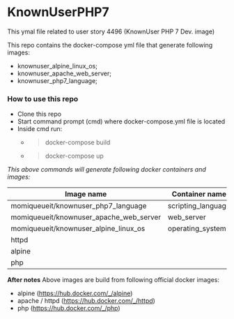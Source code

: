 # KnownUserPHP7
This ymal file related to user story 4496 (KnownUser PHP 7 Dev. image)

This repo contains the docker-compose yml file that generate following images:
- knownuser_alpine_linux_os;
- knownuser_apache_web_server;
- knownuser_php7_language;

### How to use this repo
- Clone this repo 
- Start command prompt (cmd) where docker-compose.yml file is located
- Inside cmd run: 
	- > docker-compose build
	- > docker-compose up 

*This above commands will generate following docker containers and images:*

| Image name  | Container name |
| ------------- | ------------- |
| momiqueueit/knownuser_php7_language  | scripting_language  |
| momiqueueit/knownuser_apache_web_server  | web_server  |
| momiqueueit/knownuser_alpine_linux_os  | operating_system  |
| httpd  |   |
| alpine  |   |
| php  |   |


**After notes**
Above images are build from following official docker images:
- alpine (https://hub.docker.com/_/alpine)
- apache / httpd (https://hub.docker.com/_/httpd)
- php (https://hub.docker.com/_/php)

